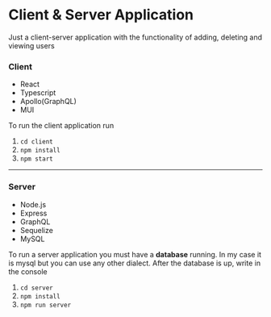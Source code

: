 # Client & Server Application

Just a client-server application with the functionality of 
adding, deleting and viewing users

### Client
- React
- Typescript
- Apollo(GraphQL)
- MUI

To run the client application run
1. `cd client` 
2. `npm install`
3. `npm start`
 
---
### Server
- Node.js
- Express
- GraphQL
- Sequelize
- MySQL

To run a server application you must have a **database** running.
In my case it is mysql but you can use any other dialect.
After the database is up, write in the console

1. `cd server` 
2. `npm install`
3. `npm run server`